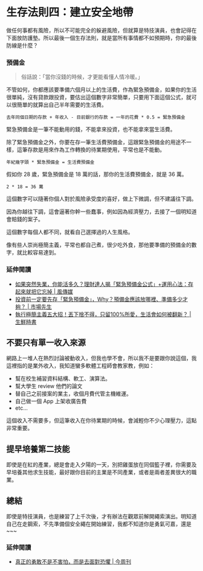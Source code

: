 # 生存法則四：建立安全地帶

做任何事都有風險，所以不可能完全的躲避風險，但就算是特技演員，也會記得在下面放防護墊。所以最後一個生存法則，就是當所有事情都不如預期時，你的最後防線是什麼？

### 預備金

> 俗話說：「當你沒錢的時候，才更能看懂人情冷暖。」

不管如何，你都應該要準備六個月以上的生活費，作為緊急預備金，如果你的生活很單純，沒有貸款跟投資，要估出這個數字非常簡單，只要用下面這個公式，就可以很簡單的就算出自己半年需要的生活費。

```
去年同個日期的存款 + 年收入 - 目前銀行的存款 = 一年的花費 * 0.5 = 緊急預備金
```

緊急預備金是一筆不能動用的錢，不能拿來投資，也不能拿來當生活費。


除了緊急預備金之外，你要在存一筆生活費預備金，這跟緊急預備金的用途不一樣，這筆存款是用來作為工作轉換的待業期使用，平常也是不能動。

```
年紀幾字頭 * 緊急預備金 = 生活費預備金
```

假如你 28 歲，緊急預備金是 18 萬的話，那你的生活費預備金，就是 36 萬。

```
2 * 18 = 36 萬
```

這個數字可以隨著你個人對於風險承受度的喜好，做上下微調，但不建議往下調。

因為你越往下調，這會逼著你幹一些蠢事，例如因為經濟壓力，去接了一個明知道會賠錢的案子。

這個數字每個人都不同，就看自己選擇過的人生風格。

像有些人崇尚極簡主義，平常也都自己煮，很少吃外食，那他要準備的預備金的數字，就比較容易達到。

### 延伸閱讀

- [如果突然失業，你能活多久？理財達人揭「緊急預備金公式」+運用心法：存起來就把它忘掉 | 風傳媒](https://www.storm.mg/lifestyle/2816067)
- [投資前一定要先存「緊急預備金」，Why？預備金應該放哪裡、準備多少才夠？ | 市場先生](https://rich01.com/emergency-reserve/)
- [執行極簡主義五大招！丟下捨不得，只留100%所愛，生活會如何被翻新？ | 生鮮時書](https://newsveg.tw/blog/17148)

## 不要只有單一收入來源

網路上一堆人在熱烈討論被動收入，但我也學不會，所以我不是要跟你說這個，我這裡指的是業外收入，我知道蠻多軟體工程師會教家教，例如：

- 幫在校生補習資料結構、軟工、演算法。
- 幫大學生 review 他們的論文
- 替自己之前接案的業主，收個月費代管主機維運。
- 自己做一個 App 上架收廣告費
- etc...

這個收入不需要多，但這筆收入在你待業期的時候，會減輕你不少心理壓力，這點非常重要。

## 提早培養第二技能

即使是在紅的產業，總是會走入夕陽的一天，別把雞蛋放在同個籃子裡，你需要及早培養其他求生技能，最好跟你目前的主業是不同產業，或者是兩者差異很大的職業。

## 總結

即使是特技演員，也是練習了上千次後，才有辦法在觀眾前解開繩索演出。明知道自己在走鋼索，不先準備個安全繩在開始練習，我都不知道你是勇氣可嘉，還是~~~

### 延伸閱讀

- [真正的勇敢不是不害怕，而是去面對恐懼 | 今周刊](https://www.businesstoday.com.tw/article/category/80407/post/201703310015/%E7%9C%9F%E6%AD%A3%E7%9A%84%E5%8B%87%E6%95%A2%E4%B8%8D%E6%98%AF%E4%B8%8D%E5%AE%B3%E6%80%95%EF%BC%8C%E8%80%8C%E6%98%AF%E5%8E%BB%E9%9D%A2%E5%B0%8D%E6%81%90%E6%87%BC)